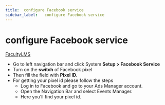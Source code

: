 ```yaml
---
title:  configure Facebook service
sidebar_label:   configure Facebook service
---
```


# configure Facebook service

[FacultyLMS](assets/ovoy/Screenshot_1-2-1024x342.png)

- Go to left navigation bar and click  System **Setup > Facebook Service**
- Turn on the **switch** of Facebook pixel
- Then fill the field with **Pixel ID.**
- For getting your pixel id please follow the steps
   - Log in to Facebook and go to your Ads Manager account.
   - Open the Navigation Bar and select Events Manager.
   - Here you’ll find your pixel id.

